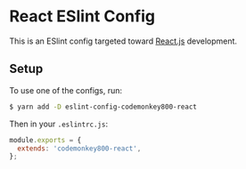 # React ESlint Config

This is an ESlint config targeted toward
[React.js](https://facebook.github.io/react/) development.

## Setup

To use one of the configs, run:

```sh
$ yarn add -D eslint-config-codemonkey800-react
```

Then in your `.eslintrc.js`:

```js
module.exports = {
  extends: 'codemonkey800-react',
};
```
